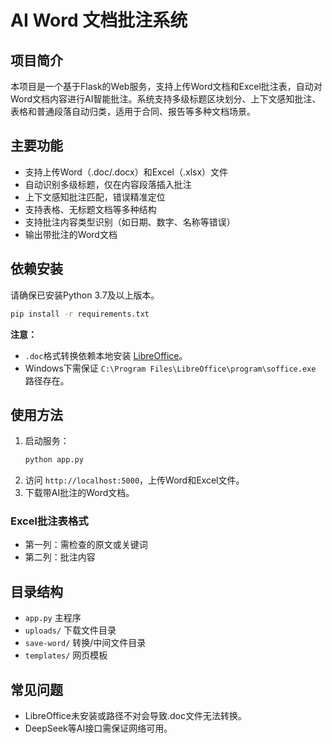 # AI Word 文档批注系统

## 项目简介
本项目是一个基于Flask的Web服务，支持上传Word文档和Excel批注表，自动对Word文档内容进行AI智能批注。系统支持多级标题区块划分、上下文感知批注、表格和普通段落自动归类，适用于合同、报告等多种文档场景。

## 主要功能
- 支持上传Word（.doc/.docx）和Excel（.xlsx）文件
- 自动识别多级标题，仅在内容段落插入批注
- 上下文感知批注匹配，错误精准定位
- 支持表格、无标题文档等多种结构
- 支持批注内容类型识别（如日期、数字、名称等错误）
- 输出带批注的Word文档

## 依赖安装
请确保已安装Python 3.7及以上版本。

```bash
pip install -r requirements.txt
```

**注意：**
- `.doc`格式转换依赖本地安装 [LibreOffice](https://www.libreoffice.org/)。
- Windows下需保证 `C:\Program Files\LibreOffice\program\soffice.exe` 路径存在。

## 使用方法
1. 启动服务：
   ```bash
   python app.py
   ```
2. 访问 `http://localhost:5000`，上传Word和Excel文件。
3. 下载带AI批注的Word文档。

### Excel批注表格式
- 第一列：需检查的原文或关键词
- 第二列：批注内容

## 目录结构
- `app.py`         主程序
- `uploads/`       下载文件目录
- `save-word/`     转换/中间文件目录
- `templates/`     网页模板

## 常见问题
- LibreOffice未安装或路径不对会导致.doc文件无法转换。
- DeepSeek等AI接口需保证网络可用。
